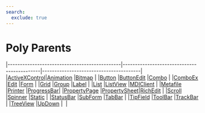```yaml
---
search:
  exclude: true
---
```


<h1 class="heading"><span class="name">Poly Parents</span></h1>

|----------------------------------------------|--------------------------------------------|----------------------------------------|
|[ActiveXControl](../objects/activexcontrol.md)|[Animation](../objects/animation.md)        |[Bitmap](../objects/bitmap.md)          |
|[Button](../objects/button.md)                |[ButtonEdit](../objects/buttonedit.md)      |[Combo](../objects/combo.md)            |
|[ComboEx](../objects/comboex.md)              |[Edit](../objects/edit.md)                  |[Form](../objects/form.md)              |
|[Grid](../objects/grid.md)                    |[Group](../objects/group.md)                |[Label](../objects/label.md)            |
|[List](../objects/list.md)                    |[ListView](../objects/listview.md)          |[MDIClient](../objects/mdiclient.md)    |
|[Metafile](../objects/metafile.md)            |[Printer](../objects/printer.md)            |[ProgressBar](../objects/progressbar.md)|
|[PropertyPage](../objects/propertypage.md)    |[PropertySheet](../objects/propertysheet.md)|[RichEdit](../objects/richedit.md)      |
|[Scroll](../objects/scroll.md)                |[Spinner](../objects/spinner.md)            |[Static](../objects/static.md)          |
|[StatusBar](../objects/statusbar.md)          |[SubForm](../objects/subform.md)            |[TabBar](../objects/tabbar.md)          |
|[TipField](../objects/tipfield.md)            |[ToolBar](../objects/toolbar.md)            |[TrackBar](../objects/trackbar.md)      |
|[TreeView](../objects/treeview.md)            |[UpDown](../objects/updown.md)              |&nbsp;                                  |
